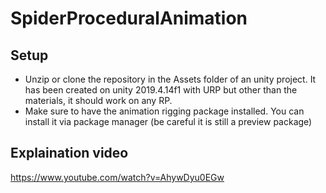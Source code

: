 # SpiderProceduralAnimation

## Setup
- Unzip or clone the repository in the Assets folder of an unity project. It has been created on unity 2019.4.14f1 with URP but other than the materials, it should work on any RP.
- Make sure to have the animation rigging package installed. You can install it via package manager (be careful it is still a preview package)

## Explaination video
https://www.youtube.com/watch?v=AhywDyu0EGw
